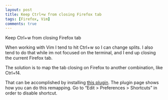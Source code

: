 ```yaml
---
layout: post
title: Keep Ctrl+w from closing Firefox tab
tags: [Firefox, Vim]
comments: true
---
```


Keep Ctrl+w from closing Firefox tab

When working with Vim I tend to hit Ctrl+w so I can change splits. I also tend to do that while im not focused on the terminal, and I end up closing the current Firefox tab.

The solution is to map the tab closing on Firefox to another combination, like Ctrl+f4.

That can be accomplished by installing [this plugin](https://addons.mozilla.org/en-us/firefox/addon/customizable-shortcuts/). The plugin page shows how you can do this remapping. Go to “Edit > Preferences > Shortcuts” in order to disable shortcut.
